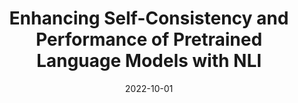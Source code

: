 ---
title: "Enhancing Self-Consistency and Performance of Pretrained Language Models with NLI"

authors:
- Eric Mitchell
- Joseph J. Noh
- Siyan Li
- William S. Armstrong
- Ananth Agarwal
- Patrick Liu
- Chelsea Finn
- Christopher D. Manning

date: "2022-10-01"

publication: "EMNLP (Oral)"

links:
    pdf: https://aclanthology.org/2022.emnlp-main.115.pdf
    code: https://github.com/eric-mitchell/concord
    website: https://ericmitchell.ai/emnlp-2022-concord/
---